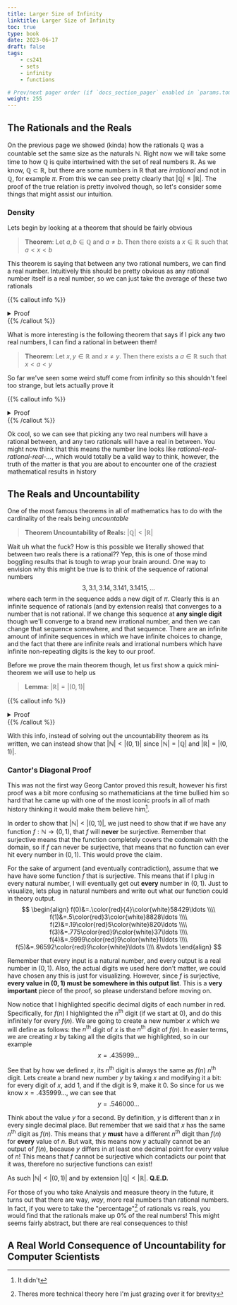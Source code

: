 ```yaml
---
title: Larger Size of Infinity
linktitle: Larger Size of Infinity
toc: true
type: book
date: 2023-06-17
draft: false
tags:
    - cs241
    - sets
    - infinity
    - functions

# Prev/next pager order (if `docs_section_pager` enabled in `params.toml`)
weight: 255
---
```


## The Rationals and the Reals

On the previous page we showed (kinda) how the rationals $\mathbb{Q}$ was a countable set the same size as the naturals $\mathbb{N}$. Right now we will take some time to how $\mathbb{Q}$ is quite intertwined with the set of real numbers $\mathbb{R}$. As we know, $\mathbb{Q}\subset\mathbb{R}$, but there are some numbers in $\mathbb{R}$ that are *irrational* and not in $\mathbb{Q}$, for example $\pi$. From this we can see pretty clearly that $|\mathbb{Q}|\leq |\mathbb{R}|$. The proof of the true relation is pretty involved though, so let's consider some things that might assist our intuition.

### Density

Lets begin by looking at a theorem that should be fairly obvious

> **Theorem**: Let $a,b\in\mathbb{Q}$ and $a\neq b$. Then there exists a $x\in\mathbb{R}$ such that $a<x<b$

This theorem is saying that between any two rational numbers, we can find a real number. Intuitively this should be pretty obvious as any rational number itself is a real number, so we can just take the average of these two rationals

{{% callout info %}}
<details>
<summary>Proof</summary>
Consider $x=\frac{a+b}{2}$. Since adding two fractions and dividing by $2$ will just give another fraction, then we know that $x\in\mathbb{Q}$ which by extension means that $x\in\mathbb{R}$
</br>
QED
</details>
{{% /callout %}}

What is more interesting is the following theorem that says if I pick any two real numbers, I can find a rational in between them!

> **Theorem**: Let $x,y\in\mathbb{R}$ and $x\neq y$. Then there exists a $a\in\mathbb{R}$ such that $x<a<y$

So far we've seen some weird stuff come from infinity so this shouldn't feel too strange, but lets actually prove it

{{% callout info %}}
<details>
<summary>Proof</summary>
To begin, if $x<0$ and $y>0$ then we can choose $a=0$. We will prove this for $x,y>0$ but the proof can be modified for the case in which they are both less. </br>
Let $\varepsilon=y-x$, and choose $n\in\mathbb{N}$ such that $\frac{1}{n}< \varepsilon$ (the fact we can do this is called the Archimedean property). Now let $m\in\mathbb{N}$ be the smallest value of $m$ such that $\frac{m}{n} < x$. Since $\frac{1}{n}< \varepsilon=y-x$, then we know that $\frac{m}{n}+\frac{1}{n} < y$. But we know that $m$ was the smallest value such that $\frac{m}{n}< x$ so $\frac{m+1}{n}>x$. Let $a=\frac{m+1}{n}$ which implies $x< a< y$.
</br>
QED
</details>
{{% /callout %}}

Ok cool, so we can see that picking any two real numbers will have a rational between, and any two rationals will have a real in between. You might now think that this means the number line looks like *rational-real-rational-real-...*, which would totally be a valid way to think, however, the truth of the matter is that you are about to encounter one of the craziest mathematical results in history

## The Reals and Uncountability

One of the most famous theorems in all of mathematics has to do with the cardinality of the reals being *uncountable*

>**Theorem Uncountability of Reals:** $|\mathbb{Q}|<|\mathbb{R}|$

Wait uh what the fuck? How is this possible we literally showed that between two reals there is a rational?? Yep, this is one of those mind boggling results that is tough to wrap your brain around. One way to envision why this might be true is to think of the sequence of rational numbers
$$
3, 3.1, 3.14, 3.141, 3.1415,\ldots
$$
where each term in the sequence adds a new digit of $\pi$. Clearly this is an infinite sequence of rationals (and by extension reals) that converges to a number that is not rational. If we change this sequence at **any single digit** though we'll converge to a brand new irrational number, and then we can change that sequence somewhere, and that sequence. There are an infinite amount of infinite sequences in which we have infinite choices to change, and the fact that there are infinite reals and irrational numbers which have infinite non-repeating digits is the key to our proof.

Before we prove the main theorem though, let us first show a quick mini-theorem we will use to help us

> **Lemma**: $|\mathbb{R}|=|(0,1)|$

{{% callout info %}}
<details>
<summary>Proof</summary>
Consider the function $f:\mathbb{R}\rightarrow (0,1)$ as $f(x) = \frac{\arctan(x)}{\pi}+\frac{1}{2}$. This function is bijective as it has inverse function on this domain $f^{-1}(x)=\tan\left(\pi x-\frac{\pi}{2}\right)$
</br>
QED
</details>
{{% /callout %}}

With this info, instead of solving out the uncountability theorem as its written, we can instead show that $|\mathbb{N}|<|(0,1)|$ since $|\mathbb{N}|=|\mathbb{Q}|$ and $|\mathbb{R}|=|(0,1)|$.

### Cantor's Diagonal Proof

This was not the first way Georg Cantor proved this result, however his first proof was a bit more confusing so mathematicians at the time bullied him so hard that he came up with one of the most iconic proofs in all of math history thinking it would make them believe him[^1].

In order to show that $|\mathbb{N}|<|(0,1)|$, we just need to show that if we have any function $f:\mathbb{N}\rightarrow (0,1)$, that $f$ will **never** be surjective. Remember that surjective means that the function completely covers the codomain with the domain, so if $f$ can never be surjective, that means that no function can ever hit every number in $(0,1)$. This would prove the claim.

For the sake of argument (and eventually contradiction), assume that we have have some function $f$ that is surjective. This means that if I plug in every natural number, I will eventually get out **every** number in $(0,1)$. Just to visualize, lets plug in natural numbers and write out what our function could in theory output.
$$
\begin{align}
f(0)&=.\color{red}{4}\color{white}58429\ldots \\\\
f(1)&=.5\color{red}3\color{white}8828\ldots \\\\
f(2)&=.19\color{red}5\color{white}820\ldots \\\\
f(3)&=.775\color{red}9\color{white}37\ldots \\\\
f(4)&=.9999\color{red}9\color{white}1\ldots \\\\
f(5)&=.96592\color{red}9\color{white}\ldots \\\\
&\vdots
\end{align}
$$

Remember that every input is a natural number, and every output is a real number in $(0,1)$. Also, the actual digits we used here don't matter, we could have chosen any this is just for visualizing. However, since $f$ is surjective, **every value in $(0,1)$ must be somewhere in this output list**. This is a **very important** piece of the proof, so please understand before moving on.

Now notice that I highlighted specific decimal digits of each number in red. Specifically, for $f(n)$ I highlighted the $n^{\text{th}}$ digit (if we start at $0$), and do this infinitely for every $f(n)$. We are going to create a new number $x$ which we will define as follows: the $n^{\text{th}}$ digit of $x$ is the $n^{\text{th}}$ digit of $f(n)$. In easier terms, we are creating $x$ by taking all the digits that we highlighted, so in our example
$$
x = .435999\ldots
$$

See that by how we defined $x$, its $n^{\text{th}}$ digit is always the same as $f(n)$ $n^{\text{th}}$ digit. Lets create a brand new number $y$ by taking $x$ and modifying it a bit: for every digit of $x$, add $1$, and if the digit is $9$, make it $0$. So since for us we know $x=.435999\ldots$, we can see that
$$
y = .546000\ldots
$$

Think about the value $y$ for a second. By definition, $y$ is different than $x$ in every single decimal place. But remember that we said that $x$ has the same $n^{\text{th}}$ digit as $f(n)$. This means that $y$ **must** have a different $n^{\text{th}}$ digit than $f(n)$ for **every** value of $n$. But wait, this means now $y$ actually cannot be an output of $f(n)$, because $y$ differs in at least one decimal point for every value of $n$! This means that $f$ cannot be surjective which contadicts our point that it was, therefore no surjective functions can exist!

As such $|\mathbb{N}|<|(0,1)|$ and by extension $|\mathbb{Q}|<|\mathbb{R}|$. **Q.E.D.**

For those of you who take Analysis and measure theory in the future, it turns out that there are way, *way*, more real numbers than rational numbers. In fact, if you were to take the "percentage"[^2] of rationals vs reals, you would find that the rationals make up $0\%$ of the real numbers! This might seems fairly abstract, but there are real consequences to this!

## A Real World Consequence of Uncountability for Computer Scientists

[^1]: It didn't
[^2]: Theres more technical theory here I'm just grazing over it for brevity